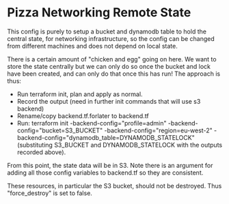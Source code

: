 # Pizza Networking Remote State

This config is purely to setup a bucket and dynamodb table to hold the central state, 
for networking infrastructure, so the config can be changed from different machines
and does not depend on local state.

There is a certain amount of "chicken and egg" going on here. We want to store the state
centrally but we can only do so once the bucket and lock have been created, and can only
do that once this has run! The approach is thus:
- Run terraform init, plan and apply as normal.
- Record the output (need in further init commands that will use s3 backend)
- Rename/copy backend.tf.forlater to backend.tf
- Run: terraform init -backend-config="profile=admin" -backend-config="bucket=S3_BUCKET" -backend-config="region=eu-west-2" -backend-config="dynamodb_table=DYNAMODB_STATELOCK" (substituting S3_BUCKET and DYNAMODB_STATELOCK with the outputs recorded above).

From this point, the state data will be in S3. Note there is an argument for adding all those config variables to
backend.tf so they are consistent.

These resources, in particular the S3 bucket, should not be destroyed. Thus "force_destroy" is set to false.
